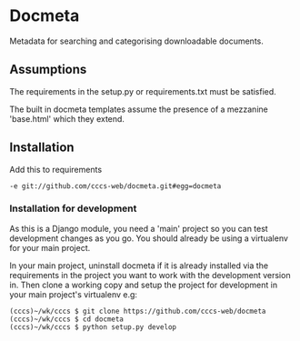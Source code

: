# Docmeta

Metadata for searching and categorising downloadable documents.

## Assumptions

The requirements in the setup.py or requirements.txt must be satisfied.

The built in docmeta templates assume the presence of a mezzanine 'base.html' which they extend.

## Installation

Add this to requirements
```
-e git://github.com/cccs-web/docmeta.git#egg=docmeta
```

### Installation for development
As this is a Django module, you need a 'main' project so you can test development changes as you go. You should already
be using a virtualenv for your main project.

In your main project, uninstall docmeta if it is already installed via the requirements in the project you want to work with the development
version in. Then clone a working copy and setup the project for development in your main project's virtualenv e.g:
```
(cccs)~/wk/cccs $ git clone https://github.com/cccs-web/docmeta
(cccs)~/wk/cccs $ cd docmeta
(cccs)~/wk/cccs $ python setup.py develop
```
